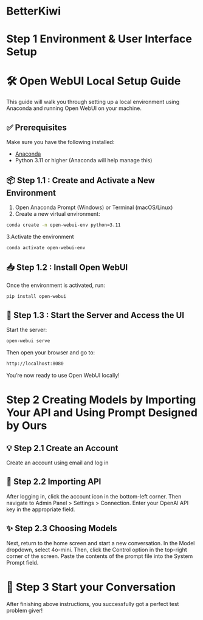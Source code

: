 # BetterKiwi

# Step 1 Environment & User Interface Setup
# 🛠️ Open WebUI Local Setup Guide

This guide will walk you through setting up a local environment using Anaconda and running Open WebUI on your machine.

## ✅ Prerequisites

Make sure you have the following installed:
- [Anaconda](https://www.anaconda.com/products/distribution)
- Python 3.11 or higher (Anaconda will help manage this)

## 📦 Step 1.1 : Create and Activate a New Environment

1. Open Anaconda Prompt (Windows) or Terminal (macOS/Linux)  
2. Create a new virtual environment:

```bash
conda create -n open-webui-env python=3.11
```

3.Activate the environment

```bash
conda activate open-webui-env
```

## 📥 Step 1.2 : Install Open WebUI

Once the environment is activated, run:
```bash
pip install open-webui
```

## 🚀 Step 1.3 : Start the Server and Access the UI

Start the server:
```bash
open-webui serve
```
Then open your browser and go to:
```bash
http://localhost:8080
```
You’re now ready to use Open WebUI locally!



# Step 2 Creating Models by Importing Your API and Using Prompt Designed by Ours

## 💡 Step 2.1 Create an Account

Create an account using email and log in

## 🤖 Step 2.2 Importing API

After logging in, click the account icon in the bottom-left corner.
Then navigate to Admin Panel > Settings > Connection.
Enter your OpenAI API key in the appropriate field.

## ✨ Step 2.3 Choosing Models

Next, return to the home screen and start a new conversation.
In the Model dropdown, select 4o-mini.
Then, click the Control option in the top-right corner of the screen.
Paste the contents of the prompt file into the System Prompt field.


# 🎉 Step 3 Start your Conversation

After finishing above instructions, you successfully got a perfect test problem giver!






